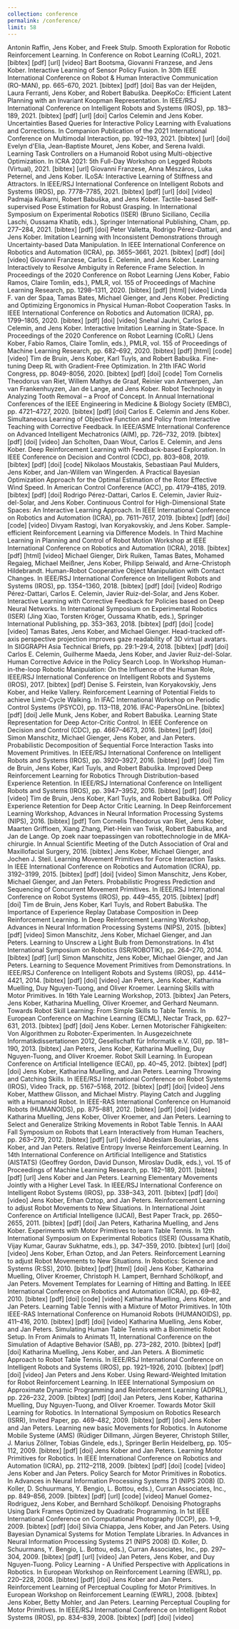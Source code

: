 ```yaml
---
collection: conference
permalink: /conference/
limit: 58
---
```

Antonin Raffin, Jens Kober, and Freek Stulp. Smooth Exploration for Robotic Reinforcement Learning. In Conference on Robot Learning (CoRL), 2021. [bibtex] [pdf] [url] [video]
Bart Bootsma, Giovanni Franzese, and Jens Kober. Interactive Learning of Sensor Policy Fusion. In 30th IEEE International Conference on Robot & Human Interactive Communication (RO-MAN), pp. 665-670, 2021. [bibtex] [pdf] [doi]
Bas van der Heijden, Laura Ferranti, Jens Kober, and Robert Babuška. DeepKoCo: Efficient Latent Planning with an Invariant Koopman Representation. In IEEE/RSJ International Conference on Intelligent Robots and Systems (IROS), pp. 183–189, 2021. [bibtex] [pdf] [url] [doi]
Carlos Celemin and Jens Kober. Uncertainties Based Queries for Interactive Policy Learning with Evaluations and Corrections. In Companion Publication of the 2021 International Conference on Multimodal Interaction, pp. 192–193, 2021. [bibtex] [url] [doi]
Evelyn d'Elia, Jean-Baptiste Mouret, Jens Kober, and Serena Ivaldi. Learning Task Controllers on a Humanoid Robot using Multi-objective Optimization. In ICRA 2021: 5th Full-Day Workshop on Legged Robots (Virtual), 2021. [bibtex] [url]
Giovanni Franzese, Anna Mészáros, Luka Peternel, and Jens Kober. ILoSA: Interactive Learning of Stiffness and Attractors. In IEEE/RSJ International Conference on Intelligent Robots and Systems (IROS), pp. 7778–7785, 2021. [bibtex] [pdf] [url] [doi] [video]
Padmaja Kulkarni, Robert Babuška, and Jens Kober. Tactile-based Self-supervised Pose Estimation for Robust Grasping. In International Symposium on Experimental Robotics (ISER) (Bruno Siciliano, Cecilia Laschi, Oussama Khatib, eds.), Springer International Publishing, Cham, pp. 277–284, 2021. [bibtex] [pdf] [doi]
Peter Valletta, Rodrigo Pérez-Dattari, and Jens Kober. Imitation Learning with Inconsistent Demonstrations through Uncertainty-based Data Manipulation. In IEEE International Conference on Robotics and Automation (ICRA), pp. 3655–3661, 2021. [bibtex] [pdf] [doi] [video]
Giovanni Franzese, Carlos E. Celemin, and Jens Kober. Learning Interactively to Resolve Ambiguity in Reference Frame Selection. In Proceedings of the 2020 Conference on Robot Learning (Jens Kober, Fabio Ramos, Claire Tomlin, eds.), PMLR, vol. 155 of Proceedings of Machine Learning Research, pp. 1298–1311, 2020. [bibtex] [pdf] [html] [video]
Linda F. van der Spaa, Tamas Bates, Michael Gienger, and Jens Kober. Predicting and Optimizing Ergonomics in Physical Human-Robot Cooperation Tasks. In IEEE International Conference on Robotics and Automation (ICRA), pp. 1799–1805, 2020. [bibtex] [pdf] [doi] [video]
Snehal Jauhri, Carlos E. Celemin, and Jens Kober. Interactive Imitation Learning in State-Space. In Proceedings of the 2020 Conference on Robot Learning (CoRL) (Jens Kober, Fabio Ramos, Claire Tomlin, eds.), PMLR, vol. 155 of Proceedings of Machine Learning Research, pp. 682–692, 2020. [bibtex] [pdf] [html] [code] [video]
Tim de Bruin, Jens Kober, Karl Tuyls, and Robert Babuška. Fine-tuning Deep RL with Gradient-Free Optimization. In 21th IFAC World Congress, pp. 8049-8056, 2020. [bibtex] [pdf] [doi] [code]
Tom Cornelis Theodorus van Riet, Willem Mathys de Graaf, Reinier van Antwerpen, Jan van Frankenhuyzen, Jan de Lange, and Jens Kober. Robot Technology in Analyzing Tooth Removal – a Proof of Concept. In Annual International Conferences of the IEEE Engineering in Medicine & Biology Society (EMBC), pp. 4721–4727, 2020. [bibtex] [pdf] [doi]
Carlos E. Celemin and Jens Kober. Simultaneous Learning of Objective Function and Policy from Interactive Teaching with Corrective Feedback. In IEEE/ASME International Conference on Advanced Intelligent Mechatronics (AIM), pp. 726–732, 2019. [bibtex] [pdf] [doi] [video]
Jan Scholten, Daan Wout, Carlos E. Celemin, and Jens Kober. Deep Reinforcement Learning with Feedback-based Exploration. In IEEE Conference on Decision and Control (CDC), pp. 803–808, 2019. [bibtex] [pdf] [doi] [code]
Nikolaos Moustakis, Sebastiaan Paul Mulders, Jens Kober, and Jan-Willem van Wingerden. A Practical Bayesian Optimization Approach for the Optimal Estimation of the Rotor Effective Wind Speed. In American Control Conference (ACC), pp. 4179–4185, 2019. [bibtex] [pdf] [doi]
Rodrigo Pérez-Dattari, Carlos E. Celemin, Javier Ruiz-del-Solar, and Jens Kober. Continuous Control for High-Dimensional State Spaces: An Interactive Learning Approach. In IEEE International Conference on Robotics and Automation (ICRA), pp. 7611–7617, 2019. [bibtex] [pdf] [doi] [code] [video]
Divyam Rastogi, Ivan Koryakovskiy, and Jens Kober. Sample-efficient Reinforcement Learning via Difference Models. In Third Machine Learning in Planning and Control of Robot Motion Workshop at IEEE International Conference on Robotics and Automation (ICRA), 2018. [bibtex] [pdf] [html] [video]
Michael Gienger, Dirk Ruiken, Tamas Bates, Mohamed Regaieg, Michael Meißner, Jens Kober, Philipp Seiwald, and Arne-Christoph Hildebrandt. Human-Robot Cooperative Object Manipulation with Contact Changes. In IEEE/RSJ International Conference on Intelligent Robots and Systems (IROS), pp. 1354–1360, 2018. [bibtex] [pdf] [doi] [video]
Rodrigo Pérez-Dattari, Carlos E. Celemin, Javier Ruiz-del-Solar, and Jens Kober. Interactive Learning with Corrective Feedback for Policies based on Deep Neural Networks. In International Symposium on Experimental Robotics (ISER) (Jing Xiao, Torsten Kröger, Oussama Khatib, eds.), Springer International Publishing, pp. 353–363, 2018. [bibtex] [pdf] [doi] [code] [video]
Tamas Bates, Jens Kober, and Michael Gienger. Head-tracked off-axis perspective projection improves gaze readability of 3D virtual avatars. In SIGGRAPH Asia Technical Briefs, pp. 29:1–29:4, 2018. [bibtex] [pdf] [doi]
Carlos E. Celemin, Guilherme Maeda, Jens Kober, and Javier Ruiz-del-Solar. Human Corrective Advice in the Policy Search Loop. In Workshop Human-in-the-loop Robotic Manipulation: On the Influence of the Human Role, IEEE/RSJ International Conference on Intelligent Robots and Systems (IROS), 2017. [bibtex] [pdf]
Denise S. Feirstein, Ivan Koryakovskiy, Jens Kober, and Heike Vallery. Reinforcement Learning of Potential Fields to achieve Limit-Cycle Walking. In IFAC International Workshop on Periodic Control Systems (PSYCO), pp. 113–118, 2016. IFAC-PapersOnLine. [bibtex] [pdf] [doi]
Jelle Munk, Jens Kober, and Robert Babuška. Learning State Representation for Deep Actor-Critic Control. In IEEE Conference on Decision and Control (CDC), pp. 4667–4673, 2016. [bibtex] [pdf] [doi]
Simon Manschitz, Michael Gienger, Jens Kober, and Jan Peters. Probabilistic Decomposition of Sequential Force Interaction Tasks into Movement Primitives. In IEEE/RSJ International Conference on Intelligent Robots and Systems (IROS), pp. 3920–3927, 2016. [bibtex] [pdf] [doi]
Tim de Bruin, Jens Kober, Karl Tuyls, and Robert Babuška. Improved Deep Reinforcement Learning for Robotics Through Distribution-based Experience Retention. In IEEE/RSJ International Conference on Intelligent Robots and Systems (IROS), pp. 3947–3952, 2016. [bibtex] [pdf] [doi] [video]
Tim de Bruin, Jens Kober, Karl Tuyls, and Robert Babuška. Off Policy Experience Retention for Deep Actor Critic Learning. In Deep Reinforcement Learning Workshop, Advances in Neural Information Processing Systems (NIPS), 2016. [bibtex] [pdf]
Tom Cornelis Theodorus van Riet, Jens Kober, Maarten Griffioen, Xiang Zhang, Piet-Hein van Twisk, Robert Babuška, and Jan de Lange. Op zoek naar toepassingen van robottechnologie in de MKA-chirurgie. In Annual Scientific Meeting of the Dutch Association of Oral and Maxillofacial Surgery, 2016. [bibtex]
Jens Kober, Michael Gienger, and Jochen J. Steil. Learning Movement Primitives for Force Interaction Tasks. In IEEE International Conference on Robotics and Automation (ICRA), pp. 3192–3199, 2015. [bibtex] [pdf] [doi] [video]
Simon Manschitz, Jens Kober, Michael Gienger, and Jan Peters. Probabilistic Progress Prediction and Sequencing of Concurrent Movement Primitives. In IEEE/RSJ International Conference on Robot Systems (IROS), pp. 449–455, 2015. [bibtex] [pdf] [doi]
Tim de Bruin, Jens Kober, Karl Tuyls, and Robert Babuška. The Importance of Experience Replay Database Composition in Deep Reinforcement Learning. In Deep Reinforcement Learning Workshop, Advances in Neural Information Processing Systems (NIPS), 2015. [bibtex] [pdf] [video]
Simon Manschitz, Jens Kober, Michael Gienger, and Jan Peters. Learning to Unscrew a Light Bulb from Demonstrations. In 41st International Symposium on Robotics (ISR/ROBOTIK), pp. 264–270, 2014. [bibtex] [pdf] [url]
Simon Manschitz, Jens Kober, Michael Gienger, and Jan Peters. Learning to Sequence Movement Primitives from Demonstrations. In IEEE/RSJ Conference on Intelligent Robots and Systems (IROS), pp. 4414–4421, 2014. [bibtex] [pdf] [doi] [video]
Jan Peters, Jens Kober, Katharina Muelling, Duy Nguyen-Tuong, and Oliver Kroemer. Learning Skills with Motor Primitives. In 16th Yale Learning Workshop, 2013. [bibtex]
Jan Peters, Jens Kober, Katharina Muelling, Oliver Kroemer, and Gerhard Neumann. Towards Robot Skill Learning: From Simple Skills to Table Tennis. In European Conference on Machine Learning (ECML), Nectar Track, pp. 627–631, 2013. [bibtex] [pdf] [doi]
Jens Kober. Lernen Motorischer Fähigkeiten: Von Algorithmen zu Roboter-Experimenten. In Ausgezeichnete Informatikdissertationen 2012, Gesellschaft für Informatik e.V. (GI), pp. 181–190, 2013. [bibtex]
Jan Peters, Jens Kober, Katharina Muelling, Duy Nguyen-Tuong, and Oliver Kroemer. Robot Skill Learning. In European Conference on Artificial Intelligence (ECAI), pp. 40–45, 2012. [bibtex] [pdf] [doi]
Jens Kober, Katharina Muelling, and Jan Peters. Learning Throwing and Catching Skills. In IEEE/RSJ International Conference on Robot Systems (IROS), Video Track, pp. 5167–5168, 2012. [bibtex] [pdf] [doi] [video]
Jens Kober, Matthew Glisson, and Michael Mistry. Playing Catch and Juggling with a Humanoid Robot. In IEEE-RAS International Conference on Humanoid Robots (HUMANOIDS), pp. 875–881, 2012. [bibtex] [pdf] [doi] [video]
Katharina Muelling, Jens Kober, Oliver Kroemer, and Jan Peters. Learning to Select and Generalize Striking Movements in Robot Table Tennis. In AAAI Fall Symposium on Robots that Learn Interactively from Human Teachers, pp. 263–279, 2012. [bibtex] [pdf] [url] [video]
Abdeslam Boularias, Jens Kober, and Jan Peters. Relative Entropy Inverse Reinforcement Learning. In 14th International Conference on Artificial Intelligence and Statistics (AISTATS) (Geoffrey Gordon, David Dunson, Miroslav Dudík, eds.), vol. 15 of Proceedings of Machine Learning Research, pp. 182–189, 2011. [bibtex] [pdf] [url]
Jens Kober and Jan Peters. Learning Elementary Movements Jointly with a Higher Level Task. In IEEE/RSJ International Conference on Intelligent Robot Systems (IROS), pp. 338–343, 2011. [bibtex] [pdf] [doi] [video]
Jens Kober, Erhan Oztop, and Jan Peters. Reinforcement Learning to adjust Robot Movements to New Situations. In International Joint Conference on Artificial Intelligence (IJCAI), Best Paper Track, pp. 2650–2655, 2011. [bibtex] [pdf] [doi]
Jan Peters, Katharina Muelling, and Jens Kober. Experiments with Motor Primitives to learn Table Tennis. In 12th International Symposium on Experimental Robotics (ISER) (Oussama Khatib, Vijay Kumar, Gaurav Sukhatme, eds.), pp. 347–359, 2010. [bibtex] [url] [doi] [video]
Jens Kober, Erhan Oztop, and Jan Peters. Reinforcement Learning to adjust Robot Movements to New Situations. In Robotics: Science and Systems (R:SS), 2010. [bibtex] [pdf] [html] [doi]
Jens Kober, Katharina Muelling, Oliver Kroemer, Christoph H. Lampert, Bernhard Schölkopf, and Jan Peters. Movement Templates for Learning of Hitting and Batting. In IEEE International Conference on Robotics and Automation (ICRA), pp. 69–82, 2010. [bibtex] [pdf] [doi] [code] [video]
Katharina Muelling, Jens Kober, and Jan Peters. Learning Table Tennis with a Mixture of Motor Primitives. In 10th IEEE-RAS International Conference on Humanoid Robots (HUMANOIDS), pp. 411–416, 2010. [bibtex] [pdf] [doi] [video]
Katharina Muelling, Jens Kober, and Jan Peters. Simulating Human Table Tennis with a Biomimetic Robot Setup. In From Animals to Animats 11, International Conference on the Simulation of Adaptive Behavior (SAB), pp. 273–282, 2010. [bibtex] [pdf] [doi]
Katharina Muelling, Jens Kober, and Jan Peters. A Biomimetic Approach to Robot Table Tennis. In IEEE/RSJ International Conference on Intelligent Robots and Systems (IROS), pp. 1921–1926, 2010. [bibtex] [pdf] [doi] [video]
Jan Peters and Jens Kober. Using Reward-Weighted Imitation for Robot Reinforcement Learning. In IEEE International Symposium on Approximate Dynamic Programming and Reinforcement Learning (ADPRL), pp. 226–232, 2009. [bibtex] [pdf] [doi]
Jan Peters, Jens Kober, Katharina Muelling, Duy Nguyen-Tuong, and Oliver Kroemer. Towards Motor Skill Learning for Robotics. In International Symposium on Robotics Research (ISRR), Invited Paper, pp. 469–482, 2009. [bibtex] [pdf] [doi]
Jens Kober and Jan Peters. Learning new basic Movements for Robotics. In Autonome Mobile Systeme (AMS) (Rüdiger Dillmann, Jürgen Beyerer, Christoph Stiller, J. Marius Zöllner, Tobias Gindele, eds.), Springer Berlin Heidelberg, pp. 105–112, 2009. [bibtex] [pdf] [doi]
Jens Kober and Jan Peters. Learning Motor Primitives for Robotics. In IEEE International Conference on Robotics and Automation (ICRA), pp. 2112–2118, 2009. [bibtex] [pdf] [doi] [code] [video]
Jens Kober and Jan Peters. Policy Search for Motor Primitives in Robotics. In Advances in Neural Information Processing Systems 21 (NIPS 2008) (D. Koller, D. Schuurmans, Y. Bengio, L. Bottou, eds.), Curran Associates, Inc., pp. 849–856, 2009. [bibtex] [pdf] [url] [code] [video]
Manuel Gomez-Rodriguez, Jens Kober, and Bernhard Schölkopf. Denoising Photographs Using Dark Frames Optimized by Quadratic Programming. In 1st IEEE International Conference on Computational Photography (ICCP), pp. 1–9, 2009. [bibtex] [pdf] [doi]
Silvia Chiappa, Jens Kober, and Jan Peters. Using Bayesian Dynamical Systems for Motion Template Libraries. In Advances in Neural Information Processing Systems 21 (NIPS 2008) (D. Koller, D. Schuurmans, Y. Bengio, L. Bottou, eds.), Curran Associates, Inc., pp. 297–304, 2009. [bibtex] [pdf] [url] [video]
Jan Peters, Jens Kober, and Duy Nguyen-Tuong. Policy Learning - A Unified Perspective with Applications in Robotics. In European Workshop on Reinforcement Learning (EWRL), pp. 220–228, 2008. [bibtex] [pdf] [doi]
Jens Kober and Jan Peters. Reinforcement Learning of Perceptual Coupling for Motor Primitives. In European Workshop on Reinforcement Learning (EWRL), 2008. [bibtex]
Jens Kober, Betty Mohler, and Jan Peters. Learning Perceptual Coupling for Motor Primitives. In IEEE/RSJ International Conference on Intelligent Robot Systems (IROS), pp. 834–839, 2008. [bibtex] [pdf] [doi] [video]

